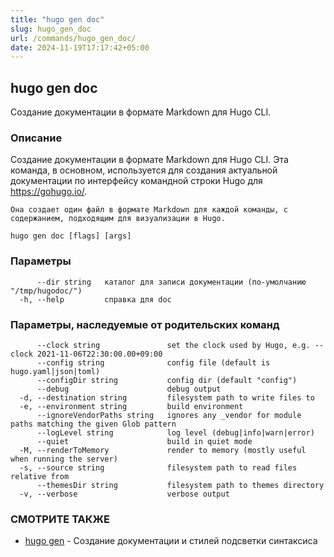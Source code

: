 ```yaml
---
title: "hugo gen doc"
slug: hugo_gen_doc
url: /commands/hugo_gen_doc/
date: 2024-11-19T17:17:42+05:00
---
```

## hugo gen doc

Создание документации в формате Markdown для Hugo CLI.

### Описание

Создание документации в формате Markdown для Hugo CLI.
			Эта команда, в основном, используется для создания актуальной документации по интерфейсу командной строки Hugo для https://gohugo.io/.

	Она создает один файл в формате Markdown для каждой команды, с содержанием, подходящим для визуализации в Hugo.
```
hugo gen doc [flags] [args]
```

### Параметры

```
      --dir string   каталог для записи документации (по-умолчанию "/tmp/hugodoc/")
  -h, --help         справка для doc
```

### Параметры, наследуемые от родительских команд

```
      --clock string               set the clock used by Hugo, e.g. --clock 2021-11-06T22:30:00.00+09:00
      --config string              config file (default is hugo.yaml|json|toml)
      --configDir string           config dir (default "config")
      --debug                      debug output
  -d, --destination string         filesystem path to write files to
  -e, --environment string         build environment
      --ignoreVendorPaths string   ignores any _vendor for module paths matching the given Glob pattern
      --logLevel string            log level (debug|info|warn|error)
      --quiet                      build in quiet mode
  -M, --renderToMemory             render to memory (mostly useful when running the server)
  -s, --source string              filesystem path to read files relative from
      --themesDir string           filesystem path to themes directory
  -v, --verbose                    verbose output
```

### СМОТРИТЕ ТАКЖЕ

* [hugo gen](/commands/hugo_gen/)	 - Создание документации и стилей подсветки синтаксиса

